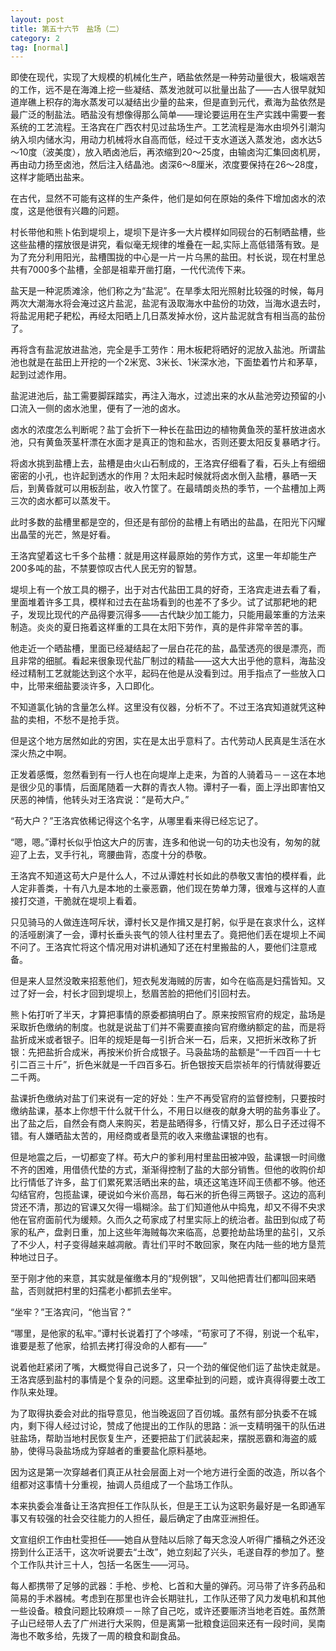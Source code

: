 ```yaml
---
layout: post
title: 第五十六节　盐场（二）
category: 2
tag: [normal]
---
```


即使在现代，实现了大规模的机械化生产，晒盐依然是一种劳动量很大，极端艰苦的工作，远不是在海滩上挖一些凝结、蒸发池就可以批量出盐了――古人很早就知道岸礁上积存的海水蒸发可以凝结出少量的盐来，但是直到元代，煮海为盐依然是最广泛的制盐法。晒盐没有想像得那么简单――理论要运用在生产实践中需要一套系统的工艺流程。王洛宾在广西农村见过盐场生产。工艺流程是海水由坝外引潮沟纳入坝内储水沟，用动力机械将水自高而低，经过干支水道送入蒸发池，卤水达5～10度（波美度），放入晒卤池后，再浓缩到20～25度，由输卤沟汇集回卤机房，再由动力扬至卤池，然后注入结晶池。卤深6～8厘米，浓度要保持在26～28度，这样才能晒出盐来。

在古代，显然不可能有这样的生产条件，他们是如何在原始的条件下增加卤水的浓度，这是他很有兴趣的问题。

村长带他和熊卜佑到堤坝上，堤坝下是许多一大片模样如同砚台的石制晒盐槽，些这些盐槽的摆放很是讲究，看似毫无规律的堆叠在一起,实际上高低错落有致。是为了充分利用阳光，盐槽围拢的中心是一片一片乌黑的盐田。村长说，现在村里总共有7000多个盐槽，全部是祖辈开凿打磨，一代代流传下来。

盐天是一种泥质滩涂，他们称之为“盐泥”。在旱季太阳光照射比较强的时候，每月两次大潮海水将会淹过这片盐泥，盐泥有汲取海水中盐份的功效，当海水退去时，将盐泥用耙子耙松，再经太阳晒上几日蒸发掉水份，这片盐泥就含有相当高的盐份了。

再将含有盐泥放进盐池，完全是手工劳作：用木板耙将晒好的泥放入盐池。所谓盐池也就是在盐田上开挖的一个2米宽、3米长、1米深水池，下面垫着竹片和茅草，起到过滤作用。

盐泥进池后，盐工需要脚踩踏实，再注入海水，过滤出来的水从盐池旁边预留的小口流入一侧的卤水池里，便有了一池的卤水。

卤水的浓度怎么判断呢？盐丁会折下一种长在盐田边的植物黄鱼茨的茎杆放进卤水池，只有黄鱼茨茎杆漂在水面才是真正的饱和盐水，否则还要太阳反复暴晒才行。

将卤水挑到盐槽上去，盐槽是由火山石制成的，王洛宾仔细看了看，石头上有细细密密的小孔，也许起到透水的作用？太阳未起时候就将卤水倒入盐槽，暴晒一天后，到黄昏就可以用板刮盐，收入竹筐了。在最晴朗炎热的季节，一个盐槽加上两三次的卤水都可以蒸发干。

此时多数的盐槽里都是空的，但还是有部份的盐槽上有晒出的盐晶，在阳光下闪耀出晶莹的光芒，煞是好看。

王洛宾望着这七千多个盐槽：就是用这样最原始的劳作方式，这里一年却能生产200多吨的盐，不禁要惊叹古代人民无穷的智慧。

堤坝上有一个放工具的棚子，出于对古代盐田工具的好奇，王洛宾走进去看了看，里面堆着许多工具，模样和过去在盐场看到的也差不了多少。试了试那耙地的耙子，发现比现代的产品得要沉得多――古代缺少加工能力，只能用最笨重的方法来制造。炎炎的夏日拖着这样重的工具在太阳下劳作，真的是件非常辛苦的事。

他走近一个晒盐槽，里面已经凝结起了一层白花花的盐，晶莹透亮的很是漂亮，而且非常的细腻。看起来很象现代盐厂制过的精盐――这大大出乎他的意料，海盐没经过精制工艺就能达到这个水平，起码在他是从没看到过。用手指点了一些放入口中，比带来细盐要淡许多，入口即化。

不知道氯化钠的含量怎么样。这里没有仪器，分析不了。不过王洛宾知道就凭这种盐的卖相，不愁不是抢手货。

但是这个地方居然如此的穷困，实在是太出乎意料了。古代劳动人民真是生活在水深火热之中啊。

正发着感慨，忽然看到有一行人也在向堤岸上走来，为首的人骑着马－－这在本地是很少见的事情，后面尾随着一大群的青衣人物。谭村子一看，面上浮出即害怕又厌恶的神情，他转头对王洛宾说：“是苟大户。”

“苟大户？”王洛宾依稀记得这个名字，从哪里看来得已经忘记了。

“嗯，嗯。”谭村长似乎怕这大户的厉害，连多和他说一句的功夫也没有，匆匆的就迎了上去，叉手行礼，弯腰曲背，态度十分的恭敬。

王洛宾不知道这苟大户是什么人，不过从谭姓村长如此的恭敬又害怕的模样看，此人定非善类，十有八九是本地的土豪恶霸，他们现在势单力薄，很难与这样的人直接打交道，干脆就在堤坝上看着。

只见骑马的人做连连呵斥状，谭村长又是作揖又是打躬，似乎是在哀求什么，这样的活哑剧演了一会，谭村长垂头丧气的领人往村里去了。竟把他们丢在堤坝上不闻不问了。王洛宾忙将这个情况用对讲机通知了还在村里搬盐的人，要他们注意戒备。

但是来人显然没敢来招惹他们，短衣髡发海贼的厉害，如今在临高是妇孺皆知。又过了好一会，村长才回到堤坝上，愁眉苦脸的把他们引回村去。

熊卜佑打听了半天，才算把事情的原委都搞明白了。原来按照官府的规定，盐场是采取折色缴纳的制度。也就是说盐丁们并不需要直接向官府缴纳额定的盐，而是将盐折成米或者银子。旧年的规矩是每一引折合米一石，后来，又把折米改称了折银：先把盐折合成米，再按米价折合成银子。马袅盐场的盐额是“一千四百一十七引二百三十斤”，折色米就是一千四百多石。折色银按天启崇祯年的行情就得要近二千两。

盐课折色缴纳对盐丁们来说有一定的好处：生产不再受官府的监督控制，只要按时缴纳盐课，基本上你想干什么就干什么，不用日以继夜的献身大明的盐务事业了。出了盐之后，自然会有商人来购买，若是盐晒得多，行情又好，那么日子还过得不错。有人嫌晒盐太苦的，用经商或者垦荒的收入来缴盐课银的也有。

但是地震之后，一切都变了样。苟大户的爹利用村里盐田被冲毁，盐课银一时间缴不齐的困难，用借债代垫的方式，渐渐得控制了盐的大部分销售。但他的收购价却比行情低了许多，盐丁们累死累活晒出来的盐，填还这笔连环阎王债都不够。他还勾结官府，包揽盐课，硬说如今米价高昂，每石米的折色得三两银子。这边的高利贷还不清，那边的官课又欠得一塌糊涂。盐丁们知道他从中捣鬼，却又不得不央求他在官府面前代为缓颊。久而久之苟家成了村里实际上的统治者。盐田到似成了苟家的私产，盘剥日重，加上这些年海贼每次来临高，总要抢劫盐场里的盐引，又杀了不少人，村子变得越来越凋敝。青壮们平时不敢回家，聚在内陆一些的地方垦荒种地过日子。

至于刚才他的来意，其实就是催缴本月的“规例银”，又叫他把青壮们都叫回来晒盐，否则就把村里的妇孺老小都抓去坐牢。

“坐牢？”王洛宾问，“他当官？”

“哪里，是他家的私牢。”谭村长说着打了个哆嗦，“苟家可了不得，别说一个私牢，谁要是惹了他家，给抓去拷打得没命的人都有――”

说着他赶紧闭了嘴，大概觉得自己说多了，只一个劲的催促他们运了盐快走就是。王洛宾感到盐村的事情是个复杂的问题。这里牵扯到的问题，或许真得得要土改工作队来处理。

为了取得执委会对此的指导意见，他当晚返回了百仞城。虽然有部分执委不在城内，剩下得人经过讨论，赞成了他提出的工作队的思路：派一支精明强干的队伍进驻盐场，帮助当地村民恢复生产，还要把盐丁们武装起来，摆脱恶霸和海盗的威胁，使得马袅盐场成为穿越者的重要盐化原料基地。

因为这是第一次穿越者们真正从社会层面上对一个地方进行全面的改造，所以各个组都对这事情十分重视，抽调人员组成了一个盐场工作队。

本来执委会准备让王洛宾担任工作队队长，但是王工认为这职务最好是一名即通军事又有较强的社会交往能力的人担任，最后确定了由席亚洲担任。

文宣组织工作由杜雯担任――她自从登陆以后除了每天念没人听得广播稿之外还没捞到什么正活干，这次听说要去“土改”，她立刻起了兴头，毛遂自荐的参加了。整个工作队共计三十人，包括一名医生――河马。

每人都携带了足够的武器：手枪、步枪、匕首和大量的弹药。河马带了许多药品和简易的手术器械。考虑到在那里也许会长期驻扎，工作队还带了风力发电机和其他一些设备。粮食问题比较麻烦－－除了自己吃，或许还要赈济当地老百姓。虽然萧子山已经带人去了广州进行大采购，但是离第一批粮食运回来还有一段时间，吴南海也不敢多给，先拨了一周的粮食和副食品。
